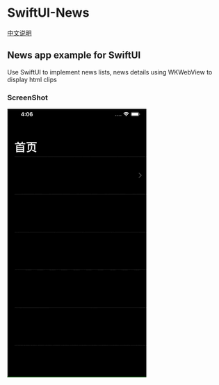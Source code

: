 # SwiftUI-News
  [中文说明](https://github.com/cheniOS/SwiftUI-News/blob/master/README_CN.md)
## News app example for  SwiftUI
   Use SwiftUI to implement news lists, news details using WKWebView to display html clips
### ScreenShot
![image](https://github.com/cheniOS/SwiftUI-News/blob/master/gif/black.gif)
